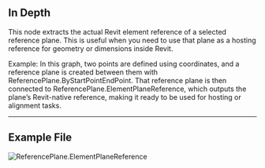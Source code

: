 ## In Depth
This node extracts the actual Revit element reference of a selected reference plane. This is useful when you need to use that plane as a hosting reference for geometry or dimensions inside Revit.

Example:
In this graph, two points are defined using coordinates, and a reference plane is created between them with ReferencePlane.ByStartPointEndPoint. That reference plane is then connected to ReferencePlane.ElementPlaneReference, which outputs the plane’s Revit-native reference, making it ready to be used for hosting or alignment tasks.
___
## Example File

![ReferencePlane.ElementPlaneReference](./Revit.Elements.ReferencePlane.ElementPlaneReference_img.jpg)